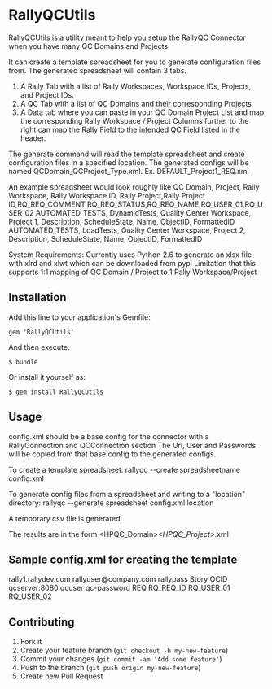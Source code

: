 # RallyQCUtils

RallyQCUtils is a utility meant to help you setup the RallyQC Connector when you have many QC Domains and Projects

It can create a template spreadsheet for you to generate configuration files from.
The generated spreadsheet will contain 3 tabs.
1. A Rally Tab with a list of Rally Workspaces, Workspace IDs, Projects, and Project IDs.
2. A QC Tab with a list of QC Domains and their corresponding Projects
3. A Data tab where you can paste in your QC Domain Project List and map the corresponding Rally Workspace / Project
   Columns further to the right can map the Rally Field to the intended QC Field listed in the header.

The generate command will read the template spreadsheet and create configuration files in a specified location.
The generated configs will be named QCDomain_QCProject_Type.xml.  Ex.  DEFAULT_Project1_REQ.xml

An example spreadsheet would look roughly like
QC Domain, Project, Rally Workspace, Rally Workspace ID, Rally Project,Rally Project ID,RQ_REQ_COMMENT,RQ_REQ_STATUS,RQ_REQ_NAME,RQ_USER_01,RQ_USER_02
AUTOMATED_TESTS, DynamicTests, Quality Center Workspace, Project 1, Description, ScheduleState, Name, ObjectID, FormattedID
AUTOMATED_TESTS, LoadTests, Quality Center Workspace, Project 2, Description, ScheduleState, Name, ObjectID, FormattedID


System Requirements:
Currently uses Python 2.6 to generate an xlsx file with xlrd and xlwt which can be downloaded from pypi
Limitation that this supports 1:1 mapping of QC Domain / Project to 1 Rally Workspace/Project

## Installation

Add this line to your application's Gemfile:

    gem 'RallyQCUtils'

And then execute:

    $ bundle

Or install it yourself as:

    $ gem install RallyQCUtils


## Usage

config.xml should be a base config for the connector with a RallyConnection and QCConnection section
The Url, User and Passwords will be copied from that base config to the generated configs.

To create a template spreadsheet:
rallyqc --create spreadsheetname config.xml

To generate config files from a spreadsheet and writing to a "location" directory:
rallyqc --generate spreadsheet config.xml location

A temporary csv file is generated.

The results are in the form <HPQC_Domain>_<HPQC_Project>_<ArtifactType>.xml

## Sample config.xml for creating the template

<?xml version="1.0"?>
<Config>
  <RallyConnection>
    <Url>rally1.rallydev.com</Url>
    <User>rallyuser@company.com</User>
    <Password>rallypass</Password>
    <ArtifactType>Story</ArtifactType>
    <ExternalIDField>QCID</ExternalIDField>
  </RallyConnection>

  <QCConnection>
    <Url>qcserver:8080</Url>
    <User>qcuser</User>
    <Password>qc-password</Password>
    <ArtifactType>REQ</ArtifactType>
    <IDField>RQ_REQ_ID</IDField>
    <ExternalIDField>RQ_USER_01</ExternalIDField>
    <ExternalEndUserIDField>RQ_USER_02</ExternalEndUserIDField>
  </QCConnection>
</Config>


## Contributing

1. Fork it
2. Create your feature branch (`git checkout -b my-new-feature`)
3. Commit your changes (`git commit -am 'Add some feature'`)
4. Push to the branch (`git push origin my-new-feature`)
5. Create new Pull Request
